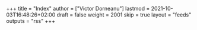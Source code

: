+++
title = "Index"
author = ["Victor Dorneanu"]
lastmod = 2021-10-03T16:48:26+02:00
draft = false
weight = 2001
skip = true
layout = "feeds"
outputs = "rss"
+++
